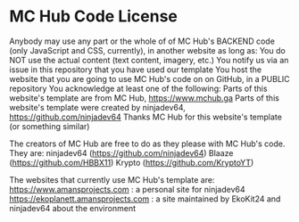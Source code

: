 # MC Hub Code License

Anybody may use any part or the whole of of MC Hub's BACKEND code (only JavaScript and CSS, currently), in another website as long as:
  You do NOT use the actual content (text content, imagery, etc.)
  You notify us via an issue in this repository that you have used our template
  You host the website that you are going to use MC Hub's code on on GitHub, in a PUBLIC repository
  You acknowledge at least one of the following:
    Parts of this website's template are from MC Hub, https://www.mchub.ga
    Parts of this website's template were created by ninjadev64, https://github.com/ninjadev64
    Thanks MC Hub for this website's template
    (or something similar)
    
The creators of MC Hub are free to do as they please with MC Hub's code. They are:
  ninjadev64 (https://github.com/ninjadev64)
  Blaaze (https://github.com/HBBX11)
  Krypto (https://github.com/KryptoYT)
  
The websites that currently use MC Hub's template are:
  https://www.amansprojects.com : a personal site for ninjadev64
  https://ekoplanett.amansprojects.com : a site maintained by EkoKit24 and ninjadev64 about the environment
